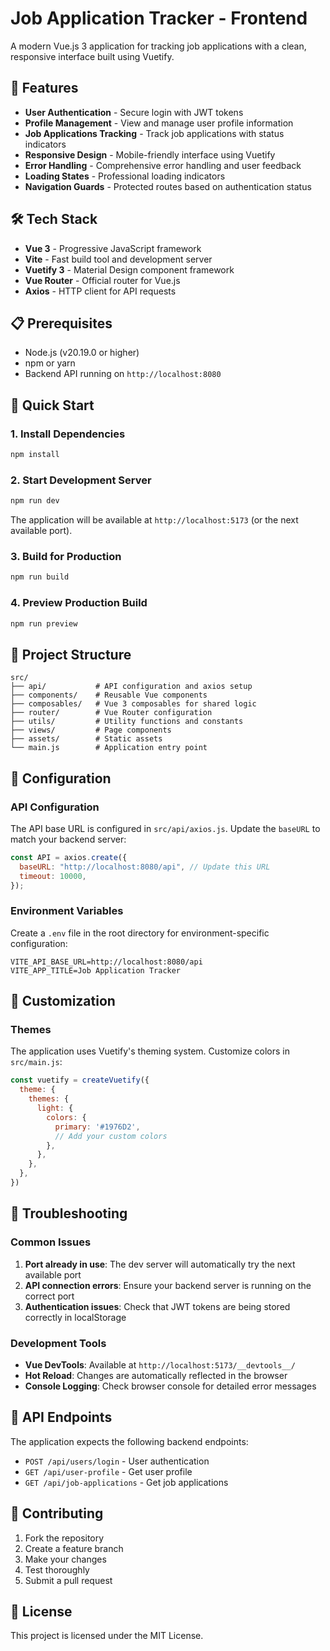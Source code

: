 # Job Application Tracker - Frontend

A modern Vue.js 3 application for tracking job applications with a clean, responsive interface built using Vuetify.

## 🚀 Features

- **User Authentication** - Secure login with JWT tokens
- **Profile Management** - View and manage user profile information
- **Job Applications Tracking** - Track job applications with status indicators
- **Responsive Design** - Mobile-friendly interface using Vuetify
- **Error Handling** - Comprehensive error handling and user feedback
- **Loading States** - Professional loading indicators
- **Navigation Guards** - Protected routes based on authentication status

## 🛠️ Tech Stack

- **Vue 3** - Progressive JavaScript framework
- **Vite** - Fast build tool and development server
- **Vuetify 3** - Material Design component framework
- **Vue Router** - Official router for Vue.js
- **Axios** - HTTP client for API requests

## 📋 Prerequisites

- Node.js (v20.19.0 or higher)
- npm or yarn
- Backend API running on `http://localhost:8080`

## 🚀 Quick Start

### 1. Install Dependencies

```bash
npm install
```

### 2. Start Development Server

```bash
npm run dev
```

The application will be available at `http://localhost:5173` (or the next available port).

### 3. Build for Production

```bash
npm run build
```

### 4. Preview Production Build

```bash
npm run preview
```

## 📁 Project Structure

```
src/
├── api/           # API configuration and axios setup
├── components/    # Reusable Vue components
├── composables/   # Vue 3 composables for shared logic
├── router/        # Vue Router configuration
├── utils/         # Utility functions and constants
├── views/         # Page components
├── assets/        # Static assets
└── main.js        # Application entry point
```

## 🔧 Configuration

### API Configuration

The API base URL is configured in `src/api/axios.js`. Update the `baseURL` to match your backend server:

```javascript
const API = axios.create({
  baseURL: "http://localhost:8080/api", // Update this URL
  timeout: 10000,
});
```

### Environment Variables

Create a `.env` file in the root directory for environment-specific configuration:

```env
VITE_API_BASE_URL=http://localhost:8080/api
VITE_APP_TITLE=Job Application Tracker
```

## 🎨 Customization

### Themes

The application uses Vuetify's theming system. Customize colors in `src/main.js`:

```javascript
const vuetify = createVuetify({
  theme: {
    themes: {
      light: {
        colors: {
          primary: '#1976D2',
          // Add your custom colors
        },
      },
    },
  },
})
```

## 🐛 Troubleshooting

### Common Issues

1. **Port already in use**: The dev server will automatically try the next available port
2. **API connection errors**: Ensure your backend server is running on the correct port
3. **Authentication issues**: Check that JWT tokens are being stored correctly in localStorage

### Development Tools

- **Vue DevTools**: Available at `http://localhost:5173/__devtools__/`
- **Hot Reload**: Changes are automatically reflected in the browser
- **Console Logging**: Check browser console for detailed error messages

## 📝 API Endpoints

The application expects the following backend endpoints:

- `POST /api/users/login` - User authentication
- `GET /api/user-profile` - Get user profile
- `GET /api/job-applications` - Get job applications

## 🤝 Contributing

1. Fork the repository
2. Create a feature branch
3. Make your changes
4. Test thoroughly
5. Submit a pull request

## 📄 License

This project is licensed under the MIT License.
